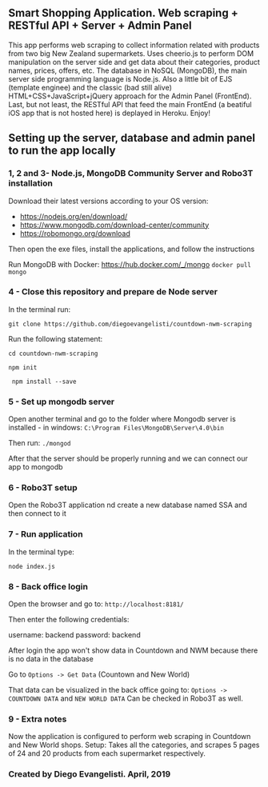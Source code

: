 ## Smart Shopping Application. Web scraping + RESTful API + Server + Admin Panel

This app performs web scraping to collect information related with products from two big New Zealand supermarkets.
Uses cheerio.js to perform DOM manipulation on the server side and get data about their categories, product names, prices, offers, etc.
The database in NoSQL (MongoDB), the main server side programming language is Node.js. Also a little bit of EJS (template enginee) and the classic (bad still alive) HTML+CSS+JavaScript+jQuery approach for the Admin Panel (FrontEnd).
Last, but not least, the RESTful API that feed the main FrontEnd (a beatiful iOS app that is not hosted here) is deplayed in Heroku.
Enjoy!


## Setting up the server, database and admin panel to run the app locally 

### 1, 2 and 3- Node.js, MongoDB Community Server and Robo3T installation
Download their latest versions according to your OS version:

- https://nodejs.org/en/download/
- https://www.mongodb.com/download-center/community
- https://robomongo.org/download

Then open the exe files, install the applications, and follow the instructions

Run MongoDB with Docker: https://hub.docker.com/_/mongo
`` docker pull mongo ``

### 4 - Close this repository and prepare de Node server
In the terminal run:

`` git clone https://github.com/diegoevangelisti/countdown-nwm-scraping ``

Run the following statement:

`` cd countdown-nwm-scraping ``

`` npm init ``

`` npm install --save``

### 5 - Set up mongodb server
Open another terminal and go to the folder where Mongodb server is installed - in windows:
``C:\Program Files\MongoDB\Server\4.0\bin``

Then run: ``./mongod``

After that the server should be properly running and we can connect our app to mongodb

### 6 - Robo3T setup
Open the Robo3T application nd create a new database named SSA and then connect to it

### 7 - Run application
In the terminal type:

``node index.js``

### 8 - Back office login
Open the browser and go to: 
``http://localhost:8181/``

Then enter the following credentials:

username: backend
password: backend

After login the app won't show data in Countdown and NWM because there is no data in the database

Go to `Options -> Get Data` (Countown and New World)

That data can be visualized in the back office going to:  `Options -> COUNTDOWN DATA` and `NEW WORLD DATA` 
Can be checked in Robo3T as well.

### 9 - Extra notes
Now the application is configured to perform web scraping in Countdown and New World shops.
Setup: Takes all the categories, and scrapes 5 pages of 24 and 20 products from each supermarket respectively.

### Created by Diego Evangelisti. April, 2019
